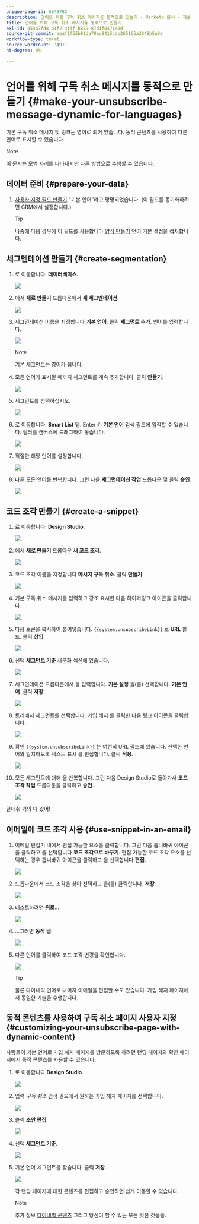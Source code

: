 ```yaml
---
unique-page-id: 6848782
description: 언어를 위한 구독 취소 메시지를 동적으로 만들기 - Marketo 문서 - 제품 설명서
title: 언어를 위해 구독 취소 메시지를 동적으로 만들기
exl-id: 953a7fd8-b1f2-4f3f-b889-87d1f0471e0d
source-git-commit: aeaf1f55b81da70ac8415cab265165a3848b5a0e
workflow-type: tm+mt
source-wordcount: '491'
ht-degree: 0%

---
```


# 언어를 위해 구독 취소 메시지를 동적으로 만들기 {#make-your-unsubscribe-message-dynamic-for-languages}

기본 구독 취소 메시지 및 링크는 영어로 되어 있습니다. 동적 콘텐츠를 사용하여 다른 언어로 표시할 수 있습니다.

>[!NOTE]
>
>이 문서는 모범 사례를 나타내지만 다른 방법으로 수행할 수 있습니다.

## 데이터 준비 {#prepare-your-data}

1. [사용자 지정 필드 만들기](/help/marketo/product-docs/administration/field-management/create-a-custom-field-in-marketo.md) &quot;기본 언어&quot;라고 명명되었습니다. (이 필드를 동기화하려면 CRM에서 설정합니다.)

   >[!TIP]
   >
   >나중에 다음 경우에 이 필드를 사용합니다 [양식 만들기](/help/marketo/product-docs/demand-generation/forms/creating-a-form/create-a-form.md) 언어 기본 설정을 캡처합니다.

## 세그멘테이션 만들기 {#create-segmentation}

1. 로 이동합니다. **데이터베이스**.

   ![](assets/make-your-unsubscribe-message-dynamic-for-languages-1.png)

1. 에서 **새로 만들기** 드롭다운에서 **새 세그멘테이션**.

   ![](assets/make-your-unsubscribe-message-dynamic-for-languages-2.png)

1. 세그먼테이션 이름을 지정합니다 **기본 언어**. 클릭 **세그먼트 추가**. 언어를 입력합니다.

   ![](assets/make-your-unsubscribe-message-dynamic-for-languages-3.png)

   >[!NOTE]
   >
   >기본 세그먼트는 영어가 됩니다.

1. 모든 언어가 표시될 때까지 세그먼트를 계속 추가합니다. 클릭 **만들기**.

   ![](assets/make-your-unsubscribe-message-dynamic-for-languages-4.png)

1. 세그먼트를 선택하십시오.

   ![](assets/make-your-unsubscribe-message-dynamic-for-languages-5.png)

1. 로 이동합니다. **Smart List** 탭. Enter 키 **기본 언어** 검색 필드에 입력할 수 있습니다. 필터를 캔버스에 드래그하여 놓습니다.

   ![](assets/make-your-unsubscribe-message-dynamic-for-languages-6.png)

1. 적절한 해당 언어를 설정합니다.

   ![](assets/make-your-unsubscribe-message-dynamic-for-languages-7.png)

1. 다른 모든 언어를 반복합니다. 그런 다음 **세그먼테이션 작업** 드롭다운 및 클릭 **승인**.

   ![](assets/make-your-unsubscribe-message-dynamic-for-languages-8.png)

## 코드 조각 만들기 {#create-a-snippet}

1. 로 이동합니다. **Design Studio**.

   ![](assets/make-your-unsubscribe-message-dynamic-for-languages-9.png)

1. 에서 **새로 만들기** 드롭다운 **새 코드 조각**.

   ![](assets/make-your-unsubscribe-message-dynamic-for-languages-10.png)

1. 코드 조각 이름을 지정합니다 **메시지 구독 취소**. 클릭 **만들기**.

   ![](assets/make-your-unsubscribe-message-dynamic-for-languages-11.png)

1. 기본 구독 취소 메시지를 입력하고 강조 표시한 다음 하이퍼링크 아이콘을 클릭합니다.

   ![](assets/make-your-unsubscribe-message-dynamic-for-languages-12.png)

1. 다음 토큰을 복사하여 붙여넣습니다. `{{system.unsubscribeLink}}` 로 **URL** 필드. 클릭 **삽입**.

   ![](assets/make-your-unsubscribe-message-dynamic-for-languages-13.png)

1. 선택 **세그먼트 기준** 세분화 섹션에 있습니다.

   ![](assets/make-your-unsubscribe-message-dynamic-for-languages-14.png)

1. 세그먼테이션 드롭다운에서 을 입력합니다. **기본 설정** 을(를) 선택합니다. **기본 언어**. 클릭 **저장**.

   ![](assets/make-your-unsubscribe-message-dynamic-for-languages-15.png)

1. 트리에서 세그먼트를 선택합니다. 가입 해지 를 클릭한 다음 링크 아이콘을 클릭합니다.

   ![](assets/make-your-unsubscribe-message-dynamic-for-languages-16.png)

1. 확인 `{{system.unsubscribeLink}}` 는 여전히 URL 필드에 있습니다. 선택한 언어와 일치하도록 텍스트 표시 를 편집합니다. 클릭 **적용**.

   ![](assets/make-your-unsubscribe-message-dynamic-for-languages-17.png)

1. 모든 세그먼트에 대해 을 반복합니다. 그런 다음 Design Studio로 돌아가서 **코드 조각 작업** 드롭다운을 클릭하고 **승인**.

   ![](assets/make-your-unsubscribe-message-dynamic-for-languages-18.png)

끝내줘 거의 다 왔어!

## 이메일에 코드 조각 사용 {#use-snippet-in-an-email}

1. 이메일 편집기 내에서 편집 가능한 요소를 클릭합니다. 그런 다음 톱니바퀴 아이콘을 클릭하고 을 선택합니다 **코드 조각으로 바꾸기**. 편집 가능한 코드 조각 요소를 선택하는 경우 톱니바퀴 아이콘을 클릭하고 을 선택합니다 **편집**.

   ![](assets/make-your-unsubscribe-message-dynamic-for-languages-19.png)

1. 드롭다운에서 코드 조각을 찾아 선택하고 을(를) 클릭합니다. **저장**.

   ![](assets/make-your-unsubscribe-message-dynamic-for-languages-20.png)

1. 테스트하려면 **뒤로**...

   ![](assets/make-your-unsubscribe-message-dynamic-for-languages-21.png)

1. ...그러면 **동적** 탭.

   ![](assets/make-your-unsubscribe-message-dynamic-for-languages-22.png)

1. 다른 언어를 클릭하여 코드 조각 변경을 확인합니다.

   ![](assets/make-your-unsubscribe-message-dynamic-for-languages-23.png)

   >[!TIP]
   >
   >물론 다이내믹 언어로 나머지 이메일을 편집할 수도 있습니다. 가입 해지 페이지에서 동일한 기술을 수행합니다.

## 동적 콘텐츠를 사용하여 구독 취소 페이지 사용자 지정 {#customizing-your-unsubscribe-page-with-dynamic-content}

사람들이 기본 언어로 가입 해지 페이지를 방문하도록 하려면 랜딩 페이지와 확인 페이지에서 동적 콘텐츠를 사용할 수 있습니다.

1. 로 이동합니다 **Design Studio**.

   ![](assets/make-your-unsubscribe-message-dynamic-for-languages-24.png)

1. 입력 _구독 취소_ 검색 필드에서 원하는 가입 해지 페이지를 선택합니다.

   ![](assets/make-your-unsubscribe-message-dynamic-for-languages-25.png)

1. 클릭 **초안 편집**.

   ![](assets/make-your-unsubscribe-message-dynamic-for-languages-26.png)

1. 선택 **세그먼트 기준**.

   ![](assets/make-your-unsubscribe-message-dynamic-for-languages-27.png)

1. 기본 언어 세그먼트를 찾습니다. 클릭 **저장**.

   ![](assets/make-your-unsubscribe-message-dynamic-for-languages-28.png)

   각 랜딩 페이지에 대한 콘텐츠를 편집하고 승인하면 쉽게 이동할 수 있습니다.

   >[!NOTE]
   >
   >추가 정보 [다이내믹 콘텐츠](/help/marketo/product-docs/personalization/segmentation-and-snippets/segmentation/understanding-dynamic-content.md) 그리고 당신이 할 수 있는 모든 멋진 것들을.
